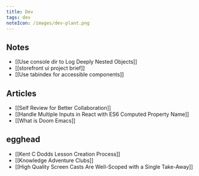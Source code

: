 ```yaml
---
title: Dev
tags: dev
noteIcon: /images/dev-plant.png
---
```


## Notes

- [[Use console dir to Log Deeply Nested Objects]]
- [[storefront ui project brief]]
- [[Use tabindex for accessible components]]

## Articles

- [[Self Review for Better Collaboration]]
- [[Handle Multiple Inputs in React with ES6 Computed Property Name]]
- [[What is Doom Emacs]]

## egghead

- [[Kent C Dodds Lesson Creation Process]]
- [[Knowledge Adventure Clubs]]
- [[High Quality Screen Casts Are Well-Scoped with a Single Take-Away]]
